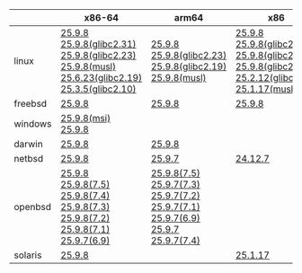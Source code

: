 ||x86-64|arm64|x86|ppc64le|armv7|armel|
| --- | --- | --- | --- | --- | --- | --- |
|linux|[25.9.8](https://github.com/roswell/sbcl_head/releases/download/25.9.8/sbcl-25.9.8-x86-64-linux-binary.tar.bz2)<br />[25.9.8(glibc2.31)](https://github.com/roswell/sbcl_head/releases/download/25.9.8/sbcl-25.9.8-x86-64-linux-glibc2.31-binary.tar.bz2)<br />[25.9.8(glibc2.23)](https://github.com/roswell/sbcl_head/releases/download/25.9.8/sbcl-25.9.8-x86-64-linux-glibc2.23-binary.tar.bz2)<br />[25.9.8(musl)](https://github.com/roswell/sbcl_head/releases/download/25.9.8/sbcl-25.9.8-x86-64-linux-musl-binary.tar.bz2)<br />[25.6.23(glibc2.19)](https://github.com/roswell/sbcl_head/releases/download/25.6.23/sbcl-25.6.23-x86-64-linux-glibc2.19-binary.tar.bz2)<br />[25.3.5(glibc2.10)](https://github.com/roswell/sbcl_head/releases/download/25.3.5/sbcl-25.3.5-x86-64-linux-glibc2.10-binary.tar.bz2)<br />|[25.9.8](https://github.com/roswell/sbcl_head/releases/download/25.9.8/sbcl-25.9.8-arm64-linux-binary.tar.bz2)<br />[25.9.8(glibc2.23)](https://github.com/roswell/sbcl_head/releases/download/25.9.8/sbcl-25.9.8-arm64-linux-glibc2.23-binary.tar.bz2)<br />[25.9.8(glibc2.19)](https://github.com/roswell/sbcl_head/releases/download/25.9.8/sbcl-25.9.8-arm64-linux-glibc2.19-binary.tar.bz2)<br />[25.9.8(musl)](https://github.com/roswell/sbcl_head/releases/download/25.9.8/sbcl-25.9.8-arm64-linux-musl-binary.tar.bz2)<br />|[25.9.8](https://github.com/roswell/sbcl_head/releases/download/25.9.8/sbcl-25.9.8-x86-linux-binary.tar.bz2)<br />[25.9.8(glibc2.31)](https://github.com/roswell/sbcl_head/releases/download/25.9.8/sbcl-25.9.8-x86-linux-glibc2.31-binary.tar.bz2)<br />[25.9.8(glibc2.23)](https://github.com/roswell/sbcl_head/releases/download/25.9.8/sbcl-25.9.8-x86-linux-glibc2.23-binary.tar.bz2)<br />[25.9.8(glibc2.19)](https://github.com/roswell/sbcl_head/releases/download/25.9.8/sbcl-25.9.8-x86-linux-glibc2.19-binary.tar.bz2)<br />[25.2.12(glibc2.10)](https://github.com/roswell/sbcl_head/releases/download/25.2.12/sbcl-25.2.12-x86-linux-glibc2.10-binary.tar.bz2)<br />[25.1.17(musl)](https://github.com/roswell/sbcl_head/releases/download/25.1.17/sbcl-25.1.17-x86-linux-musl-binary.tar.bz2)<br />|[25.9.5](https://github.com/roswell/sbcl_head/releases/download/25.9.5/sbcl-25.9.5-ppc64le-linux-binary.tar.bz2)<br />[25.9.5(glibc2.23)](https://github.com/roswell/sbcl_head/releases/download/25.9.5/sbcl-25.9.5-ppc64le-linux-glibc2.23-binary.tar.bz2)<br />[25.9.5(glibc2.19)](https://github.com/roswell/sbcl_head/releases/download/25.9.5/sbcl-25.9.5-ppc64le-linux-glibc2.19-binary.tar.bz2)<br />|[25.9.5](https://github.com/roswell/sbcl_head/releases/download/25.9.5/sbcl-25.9.5-armv7-linux-binary.tar.bz2)<br />|[25.1.17](https://github.com/roswell/sbcl_head/releases/download/25.1.17/sbcl-25.1.17-armel-linux-binary.tar.bz2)<br />|
|freebsd|[25.9.8](https://github.com/roswell/sbcl_head/releases/download/25.9.8/sbcl-25.9.8-x86-64-freebsd-binary.tar.bz2)<br />|[25.9.8](https://github.com/roswell/sbcl_head/releases/download/25.9.8/sbcl-25.9.8-arm64-freebsd-binary.tar.bz2)<br />|[25.9.8](https://github.com/roswell/sbcl_head/releases/download/25.9.8/sbcl-25.9.8-x86-freebsd-binary.tar.bz2)<br />||||
|windows|[25.9.8(msi)](https://github.com/roswell/sbcl_head/releases/download/25.9.8/sbcl-25.9.8-x86-64-windows-binary.msi)<br />[25.9.8](https://github.com/roswell/sbcl_head/releases/download/25.9.8/sbcl-25.9.8-x86-64-windows-binary.tar.bz2)<br />||||||
|darwin|[25.9.8](https://github.com/roswell/sbcl_head/releases/download/25.9.8/sbcl-25.9.8-x86-64-darwin-binary.tar.bz2)<br />|[25.9.8](https://github.com/roswell/sbcl_head/releases/download/25.9.8/sbcl-25.9.8-arm64-darwin-binary.tar.bz2)<br />|||||
|netbsd|[25.9.8](https://github.com/roswell/sbcl_head/releases/download/25.9.8/sbcl-25.9.8-x86-64-netbsd-binary.tar.bz2)<br />|[25.9.7](https://github.com/roswell/sbcl_head/releases/download/25.9.7/sbcl-25.9.7-arm64-netbsd-binary.tar.bz2)<br />|[24.12.7](https://github.com/roswell/sbcl_head/releases/download/24.12.7/sbcl-24.12.7-x86-netbsd-binary.tar.bz2)<br />||||
|openbsd|[25.9.8](https://github.com/roswell/sbcl_head/releases/download/25.9.8/sbcl-25.9.8-x86-64-openbsd-binary.tar.bz2)<br />[25.9.8(7.5)](https://github.com/roswell/sbcl_head/releases/download/25.9.8/sbcl-25.9.8-x86-64-openbsd-7.5-binary.tar.bz2)<br />[25.9.8(7.4)](https://github.com/roswell/sbcl_head/releases/download/25.9.8/sbcl-25.9.8-x86-64-openbsd-7.4-binary.tar.bz2)<br />[25.9.8(7.3)](https://github.com/roswell/sbcl_head/releases/download/25.9.8/sbcl-25.9.8-x86-64-openbsd-7.3-binary.tar.bz2)<br />[25.9.8(7.2)](https://github.com/roswell/sbcl_head/releases/download/25.9.8/sbcl-25.9.8-x86-64-openbsd-7.2-binary.tar.bz2)<br />[25.9.8(7.1)](https://github.com/roswell/sbcl_head/releases/download/25.9.8/sbcl-25.9.8-x86-64-openbsd-7.1-binary.tar.bz2)<br />[25.9.7(6.9)](https://github.com/roswell/sbcl_head/releases/download/25.9.7/sbcl-25.9.7-x86-64-openbsd-6.9-binary.tar.bz2)<br />|[25.9.8(7.5)](https://github.com/roswell/sbcl_head/releases/download/25.9.8/sbcl-25.9.8-arm64-openbsd-7.5-binary.tar.bz2)<br />[25.9.7(7.3)](https://github.com/roswell/sbcl_head/releases/download/25.9.7/sbcl-25.9.7-arm64-openbsd-7.3-binary.tar.bz2)<br />[25.9.7(7.2)](https://github.com/roswell/sbcl_head/releases/download/25.9.7/sbcl-25.9.7-arm64-openbsd-7.2-binary.tar.bz2)<br />[25.9.7(7.1)](https://github.com/roswell/sbcl_head/releases/download/25.9.7/sbcl-25.9.7-arm64-openbsd-7.1-binary.tar.bz2)<br />[25.9.7(6.9)](https://github.com/roswell/sbcl_head/releases/download/25.9.7/sbcl-25.9.7-arm64-openbsd-6.9-binary.tar.bz2)<br />[25.9.7](https://github.com/roswell/sbcl_head/releases/download/25.9.7/sbcl-25.9.7-arm64-openbsd-binary.tar.bz2)<br />[25.9.7(7.4)](https://github.com/roswell/sbcl_head/releases/download/25.9.7/sbcl-25.9.7-arm64-openbsd-7.4-binary.tar.bz2)<br />|||||
|solaris|[25.9.8](https://github.com/roswell/sbcl_head/releases/download/25.9.8/sbcl-25.9.8-x86-64-solaris-binary.tar.bz2)<br />||[25.1.17](https://github.com/roswell/sbcl_head/releases/download/25.1.17/sbcl-25.1.17-x86-solaris-binary.tar.bz2)<br />||||
